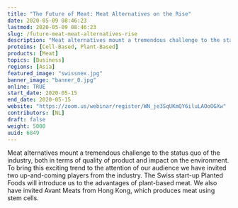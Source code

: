 ```yaml
---
title: "The Future of Meat: Meat Alternatives on the Rise"
date: 2020-05-09 08:46:23
lastmod: 2020-05-09 08:46:23
slug: /future-meat-meat-alternatives-rise
description: "Meat alternatives mount a tremendous challenge to the status quo of the industry, both in terms of quality of product and impact on the environment. To bring this exciting trend to the attention of our audience we have invited two up-and-coming players from the industry. The Swiss start-up Planted Foods will introduce us to the advantages of plant-based meat. We also have invited Avant Meats from Hong Kong, which produces meat using stem cells."
proteins: [Cell-Based, Plant-Based]
products: [Meat]
topics: [Business]
regions: [Asia]
featured_image: "swissnex.jpg"
banner_image: "banner_0.jpg"
online: TRUE
start_date: 2020-05-15
end_date: 2020-05-15
website: "https://zoom.us/webinar/register/WN_je3SqUKmQY6iluLAOoOGXw"
contributors: [NL]
draft: false
weight: 5000
uuid: 6849
---
```

<p>Meat alternatives mount a tremendous challenge to the status quo of the industry, both in terms of quality of product and impact on the environment. To bring this exciting trend to the attention of our audience we have invited two up-and-coming players from the industry. The Swiss start-up Planted Foods will introduce us to the advantages of plant-based meat. We also have invited Avant Meats from Hong Kong, which produces meat using stem cells.</p>
